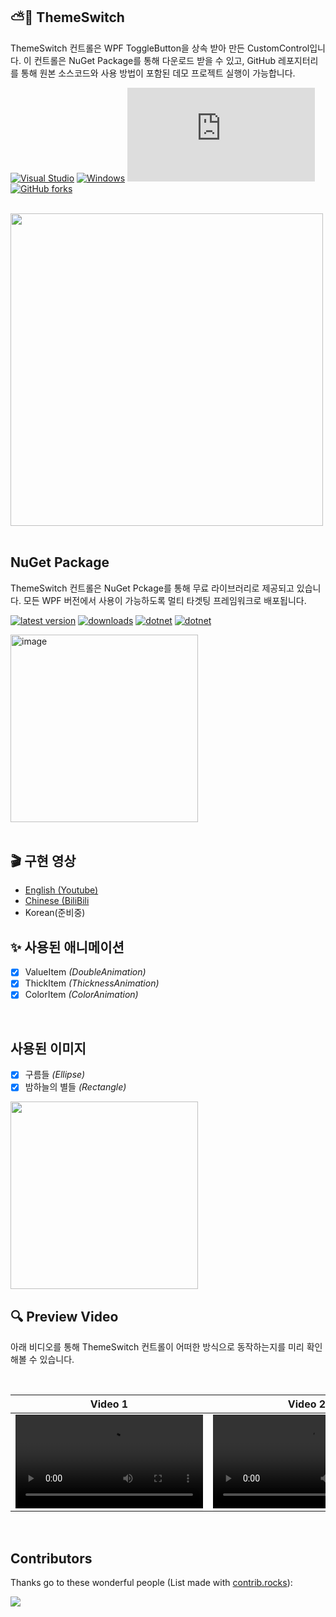 ## ⛅️🌙 ThemeSwitch

ThemeSwitch 컨트롤은 WPF ToggleButton을 상속 받아 만든 CustomControl입니다. 이 컨트롤은 NuGet Package를 통해 다운로드 받을 수 있고, GitHub 레포지터리를 통해 원본 소스코드와 사용 방법이 포함된 데모 프로젝트 실행이 가능합니다.

[![Visual Studio](https://badgen.net/badge/icon/visualstudio?icon=visualstudio&label)](https://visualstudio.microsoft.com)
[![Windows](https://badgen.net/badge/icon/windows?icon=windows&label)](https://microsoft.com/windows/)
[![GitHub stars](https://badgen.net/github/stars/Naereen/Strapdown.js)](https://GitHub.com/Naereen/StrapDown.js/stargazers/)
[![GitHub forks](https://badgen.net/github/forks/Naereen/Strapdown.js/)](https://GitHub.com/Naereen/StrapDown.js/network/)

<br/>

<img src="https://github.com/jamesnet214/themeswitch/assets/101777355/04becee5-667b-4df8-a11a-59151610a338" width="500px"/>

<br/>
<br/>

## NuGet Package
ThemeSwitch 컨트롤은 NuGet Pckage를 통해 무료 라이브러리로 제공되고 있습니다. 모든 WPF 버전에서 사용이 가능하도록 멀티 타겟팅 프레임워크로 배포됩니다.

[![latest version](https://img.shields.io/nuget/v/ThemeSwitch)](https://www.nuget.org/packages/ThemeSwitch)
[![downloads](https://img.shields.io/nuget/dt/ThemeSwitch)](https://www.nuget.org/packages/ThemeSwitch)
[![dotnet](https://img.shields.io/badge/dotnet-framework4.6-blue)]()
[![dotnet](https://img.shields.io/badge/dotnet-net6.0-blue)]()

<img width="300" alt="image" src="https://github.com/jamesnet214/themeswitch/assets/52397976/a9692fcc-b099-499b-b3ae-955b0dfcdcf0">
<br/>
<br/>


## 🎬 구현 영상 

- [English (Youtube)](https://www.youtube.com/watch?v=rGox76Bm6VY&t=1128s)
- [Chinese (BiliBili](https://www.bilibili.com/video/BV1ez4y1N7B8/?spm_id_from=333.999.0.0&vd_source=f62a1783ac9166a4d798823ad1861fd2)
- Korean(준비중)


## ✨ 사용된 애니메이션

- [x] ValueItem _(DoubleAnimation)_
- [x] ThickItem _(ThicknessAnimation)_
- [x] ColorItem _(ColorAnimation)_

<br/>

## 사용된 이미지

- [x] 구름들 _(Ellipse)_
- [x] 밤하늘의 별들 _(Rectangle)_
<img src="https://github.com/jamesnet214/themeswitch/assets/101777355/0d88f040-b401-4a04-aa7c-c9d6f7239dad" width="300px"/>



<br/>

## 🔍 Preview Video

아래 비디오를 통해 ThemeSwitch 컨트롤이 어떠한 방식으로 동작하는지를 미리 확인해볼 수 있습니다.

<br/>

| Video 1 |  Video 2 | 
|:----:|:----:|
|  <video src="https://github.com/jamesnet214/themeswitch/assets/101777355/6bcd95fd-63cd-4b3b-8bec-9c0b8ad4006e" />  | <video src="https://github.com/jamesnet214/themeswitch/assets/101777355/1b0522cf-cbc6-4826-a697-9a061c81b503" /> |



<br/>

## Contributors

Thanks go to these wonderful people (List made with [contrib.rocks](https://contrib.rocks)):

<a href="https://github.com/jamesnet214/wpf-study/graphs/contributors">
  <img src="https://contrib.rocks/image?repo=jamesnet214/themeswitch" />
</a>

